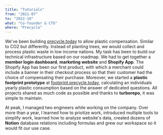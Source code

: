 ```yaml
---
title: "Tutorials"
from: "2021-07"
to: "2022-10"
what: "Co-founder & CTO"
where: "Precycle"
---
```


We've been building [precycle.today](https://precycle.today) to allow plastic compensation. Similar to CO2 but differently. Instead of planting trees, we would collect and process plastic waste in low income nations. My task has been to build our technical infrastructure based on our roadmap. We had to get together a **member login dashboard**, **marketing website** and **Shopify App**. The Shopify App has been our first product, with which a merchant could include a banner in their checkout process so that their customer had the choice of compensating their purchase. Moreover, we started a **plastic footprint prototype** at [footprint.precycle.today](https://footprint.precycle.today), calculating an individuals yearly plastic consumption based on the answer of dedicated questions. All projects shared as much code as possible and thanks to **turborepo**, it was simple to maintain.

At peak, I managed two engineers while working on the company. Over more than a year, I learned how to priotize work, introduced multiple tools to simplify work, learned how to analyze website's data, created dozens of **Notion** database relations including formulas and grew our workspace so it would fit our use case.
